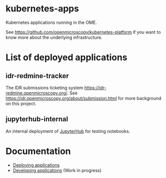 # kubernetes-apps

Kubernetes applications running in the OME.

See https://github.com/openmicroscopy/kubernetes-platform if you want to know more about the underlying infrastructure.


# List of deployed applications

## idr-redmine-tracker
The IDR submissions ticketing system https://idr-redmine.openmicroscopy.org/.
See https://idr.openmicroscopy.org/about/submission.html for more background on this project.


## jupyterhub-internal
An internal deployment of [JupyterHub](https://zero-to-jupyterhub.readthedocs.io/) for testing notebooks.


# Documentation
- [Deploying applications](docs/deployment.md)
- [Developing applications](docs/development.md) (Work in progress)
